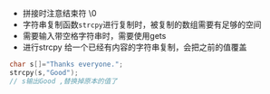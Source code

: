 - 拼接时注意结束符 \0
- 字符串复制函数`strcpy`进行复制时，被复制的数组需要有足够的空间
- 需要输入带空格字符串时，需要使用gets
- 进行strcpy 给一个已经有内容的字符串复制，会把之前的值覆盖
```C
char s[]="Thanks everyone.";
strcpy(s,"Good");
// s输出Good ,替换掉原本的值了
```